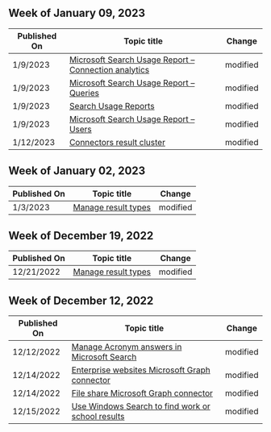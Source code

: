 <!-- This file is generated automatically each week. Changes made to this file will be overwritten.-->



## Week of January 09, 2023


| Published On |Topic title | Change |
|------|------------|--------|
| 1/9/2023 | [Microsoft Search Usage Report – Connection analytics](/MicrosoftSearch/connection-analytics-reports) | modified |
| 1/9/2023 | [Microsoft Search Usage Report – Queries ](/MicrosoftSearch/queries-usage-reports) | modified |
| 1/9/2023 | [Search Usage Reports](/MicrosoftSearch/usage-reports) | modified |
| 1/9/2023 | [Microsoft Search Usage Report – Users](/MicrosoftSearch/users-search-reports) | modified |
| 1/12/2023 | [Connectors result cluster](/MicrosoftSearch/result-cluster) | modified |


## Week of January 02, 2023


| Published On |Topic title | Change |
|------|------------|--------|
| 1/3/2023 | [Manage result types](/MicrosoftSearch/manage-result-types) | modified |


## Week of December 19, 2022


| Published On |Topic title | Change |
|------|------------|--------|
| 12/21/2022 | [Manage result types](/MicrosoftSearch/manage-result-types) | modified |


## Week of December 12, 2022


| Published On |Topic title | Change |
|------|------------|--------|
| 12/12/2022 | [Manage Acronym answers in Microsoft Search](https://learn.microsoft.com/en-us/MicrosoftSearch/manage-acronyms) | modified |
| 12/14/2022 | [Enterprise websites Microsoft Graph connector](/MicrosoftSearch/enterprise-web-connector) | modified |
| 12/14/2022 | [File share Microsoft Graph connector](/MicrosoftSearch/fileshare-connector) | modified |
| 12/15/2022 | [Use Windows Search to find work or school results](/MicrosoftSearch/use-windows-search-find-work-school-results) | modified |
